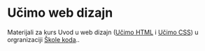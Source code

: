 # Učimo web dizajn

Materijali za kurs Uvod u web dizajn ([Učimo HTML](http://skolakoda.org/kursevi/ucimo-html) i [Učimo CSS](http://skolakoda.org/kursevi/ucimo-css)) u orgranizaciji [Škole koda](https://skolakoda.org/)..
